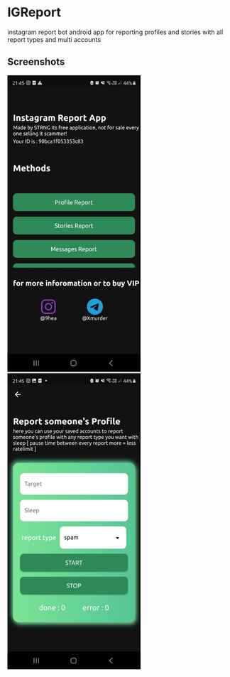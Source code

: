 # IGReport
instagram report bot android app for reporting profiles and stories with all report types and multi accounts

## Screenshots
<img src="/Screenshot_20230805_214523.jpg" alt="Image" width="300">
<img src="/Screenshot_20230805_214533.jpg" alt="Image" width="300">

